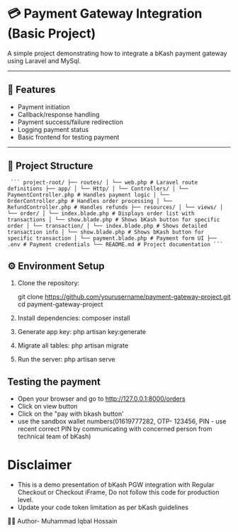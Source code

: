 # 💳 Payment Gateway Integration (Basic Project)

A simple project demonstrating how to integrate a bKash payment gateway using Laravel and MySql.

---

## 🚀 Features

- Payment initiation
- Callback/response handling
- Payment success/failure redirection
- Logging payment status
- Basic frontend for testing payment


---

## 📁 Project Structure

<pre><code> ``` project-root/ ├── routes/ │ └── web.php # Laravel route definitions ├── app/ │ └── Http/ │ └── Controllers/ │ └── PaymentController.php # Handles payment logic │ └── OrderController.php # Handles order processing │ └── RefundController.php # Handles refunds ├── resources/ │ └── views/ │ └── order/ │ └── index.blade.php # Displays order list with transactions │ └── show.blade.php # Shows bKash button for specific order │ └── transaction/ │ └── index.blade.php # Shows detailed transaction info │ └── show.blade.php # Shows bKash button for specific transaction │ └── payment.blade.php # Payment form UI ├── .env # Payment credentials └── README.md # Project documentation ``` </code></pre>

## ⚙️ Environment Setup

1. Clone the repository:
   
   git clone https://github.com/yourusername/payment-gateway-project.git
   cd payment-gateway-project
2. Install dependencies:
    composer install
3. Generate app key:
    php artisan key:generate
4. Migrate all tables:
    php artisan migrate
5. Run the server:
    php artisan serve
## Testing the payment
- Open your browser and go to http://127.0.0.1:8000/orders
- Click on view button 
- Click on the "pay with bkash button'
- use the sandbox wallet numbers(01619777282, OTP- 123456, PIN - use recent correct PIN by communicating with concerned person from technical team of bKash)

# Disclaimer
- This is a demo presentation of bKash PGW integration with Regular Checkout or Checkout iFrame, Do not follow this code for production level.
- Update your code token limitation as per bKash guidelines

🙋‍♂️ Author- Muhammad Iqbal Hossain 


